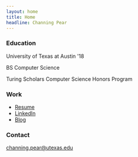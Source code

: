 ```yaml
---
layout: home
title: Home
headline: Channing Pear
---
```

### Education
University of Texas at Austin '18

BS Computer Science

Turing Scholars Computer Science Honors Program

### Work
* [Resume]({{site.base_url}}/assets/resume.pdf)
* [LinkedIn](https://www.linkedin.com/pub/channing-pear/96/954/236)
* [Blog]({{site.base_url}}/blog)

### Contact
[channing.pear@utexas.edu](mailto:channing.pear@utexas.edu)
